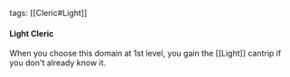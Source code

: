 tags: [[Cleric#Light]]

#### Light Cleric

When you choose this domain at 1st level, you gain the [[Light]] cantrip if you don't already know it.